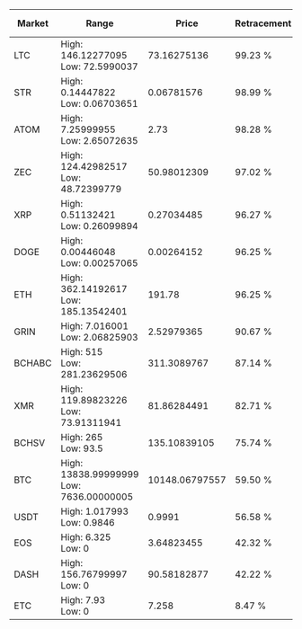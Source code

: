| Market | Range | Price| Retracement | Doubles to 50% |
| --- | --- | --- | --- | --- |
| LTC | High: 146.12277095<br />Low: 72.5990037 | 73.16275136 | 99.23 % | 1.49 |
| STR | High: 0.14447822<br />Low: 0.06703651 | 0.06781576 | 98.99 % | 1.56 |
| ATOM | High: 7.25999955<br />Low: 2.65072635 | 2.73 | 98.28 % | 1.82 |
| ZEC | High: 124.42982517<br />Low: 48.72399779 | 50.98012309 | 97.02 % | 1.70 |
| XRP | High: 0.51132421<br />Low: 0.26099894 | 0.27034485 | 96.27 % | 1.43 |
| DOGE | High: 0.00446048<br />Low: 0.00257065 | 0.00264152 | 96.25 % | 1.33 |
| ETH | High: 362.14192617<br />Low: 185.13542401 | 191.78 | 96.25 % | 1.43 |
| GRIN | High: 7.016001<br />Low: 2.06825903 | 2.52979365 | 90.67 % | 1.80 |
| BCHABC | High: 515<br />Low: 281.23629506 | 311.3089767 | 87.14 % | 1.28 |
| XMR | High: 119.89823226<br />Low: 73.91311941 | 81.86284491 | 82.71 % | 1.18 |
| BCHSV | High: 265<br />Low: 93.5 | 135.10839105 | 75.74 % | 1.33 |
| BTC | High: 13838.99999999<br />Low: 7636.00000005 | 10148.06797557 | 59.50 % | 1.06 |
| USDT | High: 1.017993<br />Low: 0.9846 | 0.9991 | 56.58 % | 1.00 |
| EOS | High: 6.325<br />Low: 0 | 3.64823455 | 42.32 % | 0.00 |
| DASH | High: 156.76799997<br />Low: 0 | 90.58182877 | 42.22 % | 0.00 |
| ETC | High: 7.93<br />Low: 0 | 7.258 | 8.47 % | 0.00 |
